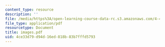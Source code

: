 ```yaml
---
content_type: resource
description: ''
file: /media/https%3A/open-learning-course-data-rc.s3.amazonaws.com/4-493-natural-light-in-design-january-iap-2006/4ce33d79d94d16ed818b83b7fffd5793_images.pdf
file_type: application/pdf
resourcetype: Document
title: images.pdf
uid: 4ce33d79-d94d-16ed-818b-83b7fffd5793
---
```

